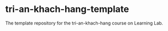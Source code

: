 # tri-an-khach-hang-template
The template repository for the tri-an-khach-hang course on Learning Lab.
